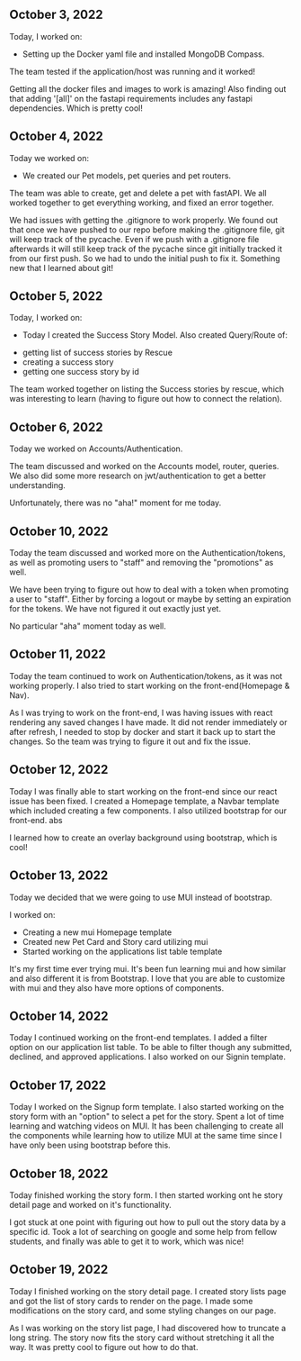 ## October 3, 2022

Today, I worked on:

* Setting up the Docker yaml file and installed MongoDB Compass. 

The team tested if the application/host was running and it worked!

Getting all the docker files and images to work is amazing! Also finding out that adding '[all]' on the fastapi requirements includes any fastapi dependencies. Which is pretty cool!

## October 4, 2022

Today we worked on:

* We created our Pet models, pet queries and pet routers. 

The team was able to create, get and delete a pet with fastAPI. We all worked together to get everything working, and fixed an error together. 

We had issues with getting the .gitignore to work properly. We found out that once we have pushed to our repo before making the .gitignore file, git will keep track of the pycache. Even if we push with a .gitignore file afterwards it will still keep track of the pycache since git initially tracked it from our first push. So we had to undo the initial push to fix it. Something new that I learned about git! 

## October 5, 2022

Today, I worked on:

* Today I created the Success Story Model. 
Also created Query/Route of:
- getting list of success stories by Rescue
- creating a success story 
- getting one success story by id

The team worked together on listing the Success stories by rescue, which was interesting to learn (having to figure out how to connect the relation).  


## October 6, 2022

Today we worked on Accounts/Authentication. 

The team discussed and worked on the Accounts model, router, queries. We also did some more research on jwt/authentication to get a better understanding. 

Unfortunately, there was no "aha!" moment for me today. 


## October 10, 2022

Today the team discussed and worked more on the Authentication/tokens, as well as promoting users to "staff" and removing the "promotions" as well. 

We have been trying to figure out how to deal with a token when promoting a user to "staff". Either by forcing a logout or maybe by setting an expiration for the tokens. We have not figured it out exactly just yet. 

No particular "aha" moment today as well. 


## October 11, 2022

Today the team continued to work on Authentication/tokens, as it was not working properly. I also tried to start working on the front-end(Homepage & Nav).

As I was trying to work on the front-end, I was having issues with react rendering any saved changes I have made. It did not render immediately or after refresh, I needed to stop by docker and start it back up to start the changes. So the team was trying to figure it out and fix the issue. 


## October 12, 2022

Today I was finally able to start working on the front-end since our react issue has been fixed. I created a Homepage template, a Navbar template which included creating a few components. I also utilized bootstrap for our front-end. abs


I learned how to create an overlay background using bootstrap, which is cool! 


## October 13, 2022

Today we decided that we were going to use MUI instead of bootstrap.

I worked on:
- Creating a new mui Homepage template
- Created new Pet Card and Story card utilizing mui
- Started working on the applications list table template

It's my first time ever trying mui. It's been fun learning mui and how similar and also different it is from Bootstrap. I love that you are able to customize with mui and they also have more options of components.


## October 14, 2022

Today I continued working on the front-end templates. I added a filter option on our application list table. To be able to filter though any submitted, declined, and approved applications. I also worked on our Signin template. 


## October 17, 2022

Today I worked on the Signup form template. I also  started working on the story form with an "option" to select a pet for the story. Spent a lot of time learning and watching videos on MUI. It has been challenging to create all the components while learning how to utilize MUI at the same time since I have only been using bootstrap before this. 


## October 18, 2022

Today finished working the story form. I then started working ont he story detail page and worked on it's functionality. 

I got stuck at one point with figuring out how to pull out the story data by a specific id. Took a lot of searching on google and some help from fellow students, and finally was able to get it to work, which was nice! 


## October 19, 2022

Today I finished working on the story detail page. I created story lists page and got the list of story cards to render on the page. I made some modifications on the story card, and some styling changes on our page. 

As I was working on the story list page, I had discovered how to truncate a long string. The story now fits  the story card without stretching it all the way. It was pretty cool to figure out how to do that. 
